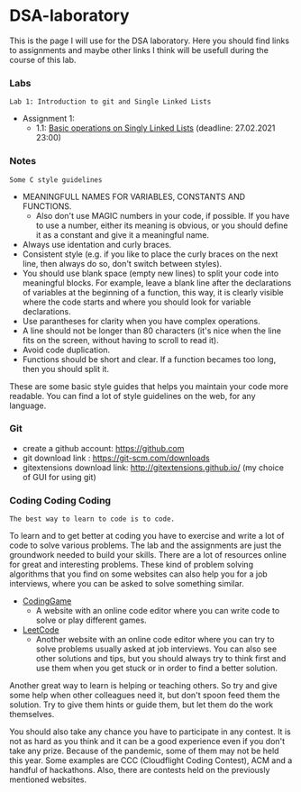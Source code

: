 # DSA-laboratory

This is the page I will use for the DSA laboratory. Here you should find links to assignments and maybe other links 
I think will be usefull during the course of this lab.

### Labs

```
Lab 1: Introduction to git and Single Linked Lists
```
* Assignment 1:
	- 1.1: [Basic operations on Singly Linked Lists](https://classroom.github.com/a/ZpU-nDvV) (deadline: 27.02.2021 23:00)
	
	
### Notes
```
Some C style guidelines
```
* MEANINGFULL NAMES FOR VARIABLES, CONSTANTS AND FUNCTIONS.
	 - Also don't use MAGIC numbers in your code, if possible. If you have to use a number, either its meaning is obvious, or you should define it as a constant and give it a meaningful name.
* Always use identation and curly braces. 
* Consistent style (e.g. if you like to place the curly braces on the next line, then always do so, don't switch between styles).
* You should use blank space (empty new lines) to split your code into meaningful blocks. For example, leave a blank line after the declarations of variables at the beginning of a function, this way, it is clearly visible where the code starts and where you should look for variable declarations.
* Use parantheses for clarity when you have complex operations.
* A line should not be longer than 80 characters (it's nice when the line fits on the screen, without having to scroll to read it).
* Avoid code duplication.
* Functions should be short and clear. If a function becames too long, then you should split it.

These are some basic style guides that helps you maintain your code more readable.
You can find a lot of style guidelines on the web, for any language. 

### Git
* create a github account: https://github.com
* git download link : https://git-scm.com/downloads
* gitextensions download link: http://gitextensions.github.io/ (my choice of GUI for using git)

### Coding Coding Coding
```
The best way to learn to code is to code.
```

To learn and to get better at coding you have to exercise and write a lot of code to solve various problems. The lab and the assignments are just the groundwork needed to build your skills.
There are a lot of resources online for great and interesting problems.
These kind of problem solving algorithms that you find on some websites can also help you for a job interviews, where you can be asked to solve something similar.

* [CodingGame](https://codingame.com)
	- A website with an online code editor where you can write code to solve or play different games.
* [LeetCode](https://leetcode.com)
	- Another website with an online code editor where you can try to solve problems usually asked at job interviews. You can also see other solutions and tips, but you should always try to think first and use them when you get stuck or in order to find a better solution.
	
Another great way to learn is helping or teaching others. So try and give some help when other colleagues need it, but don't spoon feed them the solution. Try to give them hints or guide them, but let them do the work themselves.

You should also take any chance you have to participate in any contest. It is not as hard as you think and it can be a good experience even if you don't take any prize.
Because of the pandemic, some of them may not be held this year. Some examples are CCC (Cloudflight Coding Contest), ACM and a handful of hackathons.
Also, there are contests held on the previously mentioned websites.
